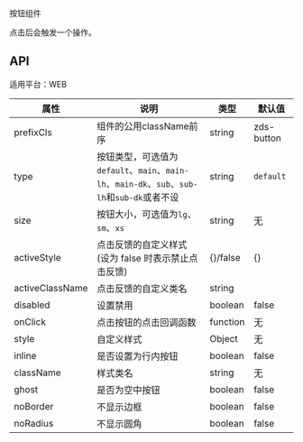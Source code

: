 按钮组件

点击后会触发一个操作。

## API

适用平台：WEB

| 属性            | 说明                                                                                         | 类型     | 默认值     |
| --------------- | -------------------------------------------------------------------------------------------- | -------- | ---------- |
| prefixCls       | 组件的公用className前序                                                                      | string   | zds-button |
| type            | 按钮类型，可选值为`default`、`main`、`main-lh`、`main-dk`、`sub`、`sub-lh`和`sub-dk`或者不设 | string   | `default`  |
| size            | 按钮大小，可选值为`lg`、`sm`、`xs`                                                           | string   | 无         |
| activeStyle     | 点击反馈的自定义样式 (设为 false 时表示禁止点击反馈)                                         | {}/false | {}         |
| activeClassName | 点击反馈的自定义类名                                                                         | string   |            |
| disabled        | 设置禁用                                                                                     | boolean  | false      |
| onClick         | 点击按钮的点击回调函数                                                                       | function | 无         |
| style           | 自定义样式                                                                                   | Object   | 无         |
| inline          | 是否设置为行内按钮                                                                           | boolean  | false      |
| className       | 样式类名                                                                                     | string   | 无         |
| ghost           | 是否为空中按钮                                                                               | boolean  | false      |
| noBorder        | 不显示边框                                                                                   | boolean  | false      |
| noRadius        | 不显示圆角                                                                                   | boolean  | false      |
